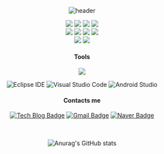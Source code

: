 <div align="center">

<!--### Hi there 👋-->

<!--
**kimjiyooniiiii/kimjiyooniiiii** is a ✨ _special_ ✨ repository because its `README.md` (this file) appears on your GitHub profile.

Here are some ideas to get you started:

- 🔭 I’m currently working on ...
- 🌱 I’m currently learning ...
- 👯 I’m looking to collaborate on ...
- 🤔 I’m looking for help with ...
- 💬 Ask me about ...
- 📫 How to reach me: ...
- 😄 Pronouns: ...
- ⚡ Fun fact: ...
-->

![header](https://capsule-render.vercel.app/api?type=waving&height=200&color=F3712F&text=Nice%20to%20meet%20you!&fontColor=404040&fontSize=70&fontAlignY=35)

<img src="https://img.shields.io/badge/java-F40D12?style=for-the-badge&logo=java&logoColor=white">
<img src="https://img.shields.io/badge/springboot-FF5D01?style=for-the-badge&logo=springboot&logoColor=white">
<img src="https://img.shields.io/badge/mysql-F9DC3E?style=for-the-badge&logo=mysql&logoColor=white">
<img src="https://img.shields.io/badge/mariaDB-F06A6A?style=for-the-badge&logo=mariaDB&logoColor=white">
<Br>
<img src="https://img.shields.io/badge/gradle-239120?style=for-the-badge&logo=gradle&logoColor=white">
<img src="https://img.shields.io/badge/socket.io-175DDC?style=for-the-badge&logo=socket.io&logoColor=white">
<img src="https://img.shields.io/badge/firebase-00599C?style=for-the-badge&logo=firebase&logoColor=white">
<img src="https://img.shields.io/badge/reactnative-F8991C?style=for-the-badge&logo=reactnative&logoColor=white">
<Br>
<img src="https://img.shields.io/badge/git-813588?style=for-the-badge&logo=git&logoColor=white">
<img src="https://img.shields.io/badge/github-181717?style=for-the-badge&logo=GitHub&logoColor=white"/>

#### Tools
<img src="https://img.shields.io/badge/IntelliJ-000000?style=for-the-badge&logo=IntelliJ%20IDEA&logoColor=white">

![Eclipse IDE](https://img.shields.io/badge/Eclipse%20IDE-2C2255.svg?&style=for-the-badge&logo=Eclipse%20IDE&logoColor=white)
![Visual Studio Code](https://img.shields.io/badge/Visual%20Studio%20Code-007ACC.svg?&style=for-the-badge&logo=Visual%20Studio%20Code&logoColor=white)
![Android Studio](https://img.shields.io/badge/Android%20Studio-3DDC84.svg?&style=for-the-badge&logo=Android%20Studio&logoColor=white)


#### Contacts me
[![Tech Blog Badge](http://img.shields.io/badge/-Tech%20Blog-11B48A??style=flat-square&logo=velog&link=https://velog.io/@wldbs35)](https://velog.io/@wldbs35)
[![Gmail Badge](https://img.shields.io/badge/Gmail-d14836?style=flat-square&logo=Gmail&logoColor=white&link=mailto:wldbs94035@gmail.com)](mailto:wldbs94035@gmail.com)
[![Naver Badge](https://img.shields.io/badge/Naver-03C75A?style=flat-square&logo=Naver&logoColor=white&link=mailto:coolcool35@naver.com)](mailto:coolcool35@naver.com)

<Br><Br>
![Anurag's GitHub stats](https://github-readme-stats.vercel.app/api?username=anuraghazra&theme=shadow_red&show_icons=true)
</div>
